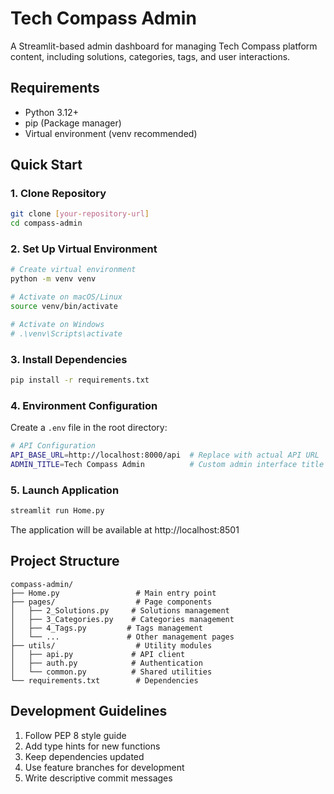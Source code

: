 # Tech Compass Admin

A Streamlit-based admin dashboard for managing Tech Compass platform content, including solutions, categories, tags, and user interactions.

## Requirements

- Python 3.12+
- pip (Package manager)
- Virtual environment (venv recommended)

## Quick Start

### 1. Clone Repository

```bash
git clone [your-repository-url]
cd compass-admin
```

### 2. Set Up Virtual Environment

```bash
# Create virtual environment
python -m venv venv

# Activate on macOS/Linux
source venv/bin/activate

# Activate on Windows
# .\venv\Scripts\activate
```

### 3. Install Dependencies

```bash
pip install -r requirements.txt
```

### 4. Environment Configuration

Create a `.env` file in the root directory:

```bash
# API Configuration
API_BASE_URL=http://localhost:8000/api  # Replace with actual API URL
ADMIN_TITLE=Tech Compass Admin          # Custom admin interface title
```

### 5. Launch Application

```bash
streamlit run Home.py
```

The application will be available at http://localhost:8501

## Project Structure

```
compass-admin/
├── Home.py                 # Main entry point
├── pages/                  # Page components
│   ├── 2_Solutions.py     # Solutions management
│   ├── 3_Categories.py    # Categories management
│   ├── 4_Tags.py         # Tags management
│   └── ...               # Other management pages
├── utils/                  # Utility modules
│   ├── api.py             # API client
│   ├── auth.py            # Authentication
│   └── common.py          # Shared utilities
└── requirements.txt        # Dependencies
```

## Development Guidelines

1. Follow PEP 8 style guide
2. Add type hints for new functions
3. Keep dependencies updated
4. Use feature branches for development
5. Write descriptive commit messages

